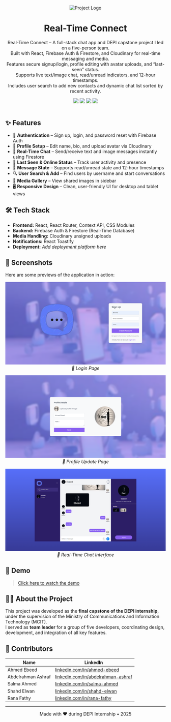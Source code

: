 <p align="center">
  <img src="https://res.cloudinary.com/dl7nqgetm/image/upload/v1750578158/moxywhirezj6jfreoae7.png" alt="Project Logo" width="200"/>
</p>

<h1 align="center">Real-Time Connect</h1>

<p align="center">
  Real-Time Connect – A full-stack chat app and DEPI capstone project I led on a five-person team. <br />
  Built with React, Firebase Auth & Firestore, and Cloudinary for real-time messaging and media.<br />
  Features secure signup/login, profile editing with avatar uploads, and “last-seen” status.<br />
  Supports live text/image chat, read/unread indicators, and 12-hour timestamps.<br />
  Includes user search to add new contacts and dynamic chat list sorted by recent activity.
</p>

<div align="center">
  <img src="https://img.shields.io/badge/Tech-React-blue?logo=react" />
  <img src="https://img.shields.io/badge/Firebase-Backend-orange?logo=firebase" />
  <img src="https://img.shields.io/badge/Cloudinary-Media-blueviolet?logo=cloudinary" />
  <img src="https://img.shields.io/badge/Status-Completed-success?style=flat-square" />
</div>

<br/>

## ✨ Features

- 🔐 **Authentication** – Sign up, login, and password reset with Firebase Auth  
- 👤 **Profile Setup** – Edit name, bio, and upload avatar via Cloudinary  
- 💬 **Real-Time Chat** – Send/receive text and image messages instantly using Firestore  
- 📡 **Last Seen & Online Status** – Track user activity and presence  
- 🧠 **Message State** – Supports read/unread state and 12-hour timestamps  
- 🔍 **User Search & Add** – Find users by username and start conversations  
- 📁 **Media Gallery** – View shared images in sidebar  
- 🖥️ **Responsive Design** – Clean, user-friendly UI for desktop and tablet views  

## 🛠️ Tech Stack

- **Frontend:** React, React Router, Context API, CSS Modules  
- **Backend:** Firebase Auth & Firestore (Real-Time Database)  
- **Media Handling:** Cloudinary unsigned uploads  
- **Notifications:** React Toastify  
- **Deployment:** _Add deployment platform here_  

## 📸 Screenshots

Here are some previews of the application in action:

<p align="center">
  <img src="https://github.com/Ebeed-cs/SWD2_S1_Team2/blob/main/loginPage.png?raw=true" alt="Login Page" width="600"/>
  <br />
  <em>🔐 Login Page</em>
</p>

<p align="center">
  <img src="https://github.com/Ebeed-cs/SWD2_S1_Team2/blob/main/profileUpdatePage.png?raw=true" alt="Profile Update Page" width="600"/>
  <br />
  <em>📝 Profile Update Page</em>
</p>

<p align="center">
  <img src="https://github.com/Ebeed-cs/SWD2_S1_Team2/blob/main/chatBoxPage.png?raw=true" alt="Chat Interface" width="600"/>
  <br />
  <em>💬 Real-Time Chat Interface</em>
</p>




## 🚀 Demo

> [Click here to watch the demo](https://youtu.be/47YKdZ4sPJY) 

## 🧑‍💻 About the Project

This project was developed as the **final capstone of the DEPI internship**, under the supervision of the Ministry of Communications and Information Technology (MCIT).  
I served as **team leader** for a group of five developers, coordinating design, development, and integration of all key features.

## 🤝 Contributors

| Name                | LinkedIn                                           |
|---------------------|----------------------------------------------------|
| Ahmed Ebeed         | [linkedin.com/in/ahmed-ebeed](www.linkedin.com/in/ahmed-ebeed-backend) |
| Abdelrahman Ashraf  | [linkedin.com/in/abdelrahman-ashraf](http://www.linkedin.com/in/abdelrahman-ashraf-b16425311) |
| Salma Ahmed         | [linkedin.com/in/salma-ahmed](https://www.linkedin.com/in/salma-ahmed-b25350306?utm_source=share&utm_campaign=share_via&utm_content=profile&utm_medium=android_app) |
| Shahd Elwan         | [linkedin.com/in/shahd-elwan](https://www.linkedin.com/in/shahdelwan/overlay/about-this-profile/?lipi=urn%3Ali%3Apage%3Ad_flagship3_profile_view_base%3BKXM8BDX1SOCV%2BGtJvh8o6A%3D%3D) |
| Rana Fathy          | [linkedin.com/in/rana-fathy](https://www.linkedin.com/in/rana-fathy-5243a0294?utm_source=share&utm_campaign=share_via&utm_content=profile&utm_medium=android_app) |


---

<p align="center">
  Made with ❤️ during DEPI Internship • 2025
</p>


